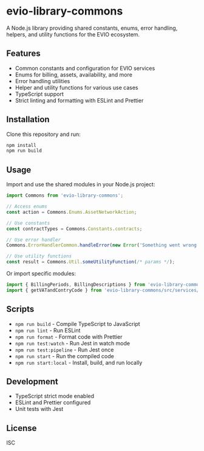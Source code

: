# evio-library-commons

A Node.js library providing shared constants, enums, error handling, helpers, and utility functions for the EVIO ecosystem.

## Features

- Common constants and configuration for EVIO services
- Enums for billing, assets, availability, and more
- Error handling utilities
- Helper and utility functions for various use cases
- TypeScript support
- Strict linting and formatting with ESLint and Prettier

## Installation

Clone this repository and run:

```bash
npm install
npm run build
```

## Usage

Import and use the shared modules in your Node.js project:

```typescript
import Commons from 'evio-library-commons';

// Access enums
const action = Commons.Enums.AssetNetworkAction;

// Use constants
const contractTypes = Commons.Constants.contracts;

// Use error handler
Commons.ErrorHandlerCommon.handleError(new Error('Something went wrong'));

// Use utility functions
const result = Commons.Util.someUtilityFunction(/* params */);
```

Or import specific modules:

```typescript
import { BillingPeriods, BillingDescriptions } from 'evio-library-commons/src/enums';
import { getVATandContryCode } from 'evio-library-commons/src/services/vat';
```

## Scripts

- `npm run build` - Compile TypeScript to JavaScript
- `npm run lint` - Run ESLint
- `npm run format` - Format code with Prettier
- `npm run test:watch` - Run Jest in watch mode
- `npm run test:pipeline` - Run Jest once
- `npm run start` - Run the compiled code
- `npm run start:local` - Install, build, and run locally

## Development

- TypeScript strict mode enabled
- ESLint and Prettier configured
- Unit tests with Jest

## License

ISC